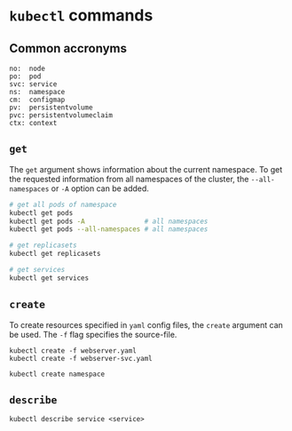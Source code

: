 # `kubectl` commands

## Common accronyms

```
no:  node
po:  pod
svc: service
ns:  namespace
cm:  configmap
pv:  persistentvolume
pvc: persistentvolumeclaim
ctx: context
```

## `get`

The `get` argument shows information about the current namespace.
To get the requested information from all namespaces of the cluster, the `--all-namespaces` or `-A` option can be added.

```sh
# get all pods of namespace
kubectl get pods
kubectl get pods -A               # all namespaces
kubectl get pods --all-namespaces # all namespaces

# get replicasets
kubectl get replicasets

# get services
kubectl get services
```

## `create`

To create resources specified in `yaml` config files, the `create` argument can be used.
The `-f` flag specifies the source-file.

```
kubectl create -f webserver.yaml
kubectl create -f webserver-svc.yaml

kubectl create namespace
```

## `describe`

```
kubectl describe service <service>
```